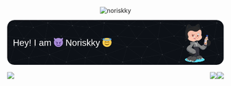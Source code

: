 <p align="center"> <img src="https://komarev.com/ghpvc/?username=noriskky&label=Profile%20views&color=0e75b6&style=flat" alt="noriskky" /> </p>

![Header](./github-header-image.png)

<img align="left" src="https://github-readme-stats.vercel.app/api/top-langs/?username=Noriskky&theme=transparent&show_icons=true&hide_border=true&layout=donut">
<img align="right" src="https://github-readme-stats.vercel.app/api?username=Noriskky&theme=transparent&show_icons=true&hide_border=true&count_private=true">
<img align="right" src="https://github-readme-streak-stats.herokuapp.com/?user=Noriskky&theme=transparent&hide_border=true">
